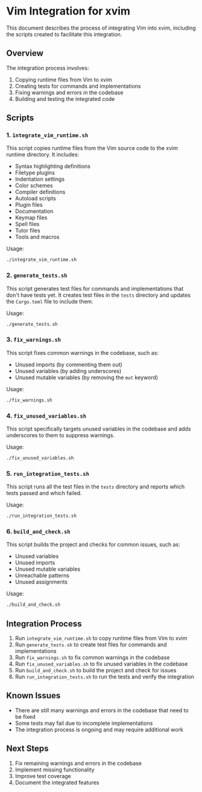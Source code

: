# Vim Integration for xvim

This document describes the process of integrating Vim into xvim, including the scripts created to facilitate this integration.

## Overview

The integration process involves:

1. Copying runtime files from Vim to xvim
2. Creating tests for commands and implementations
3. Fixing warnings and errors in the codebase
4. Building and testing the integrated code

## Scripts

### 1. `integrate_vim_runtime.sh`

This script copies runtime files from the Vim source code to the xvim runtime directory. It includes:

- Syntax highlighting definitions
- Filetype plugins
- Indentation settings
- Color schemes
- Compiler definitions
- Autoload scripts
- Plugin files
- Documentation
- Keymap files
- Spell files
- Tutor files
- Tools and macros

Usage:
```bash
./integrate_vim_runtime.sh
```

### 2. `generate_tests.sh`

This script generates test files for commands and implementations that don't have tests yet. It creates test files in the `tests` directory and updates the `Cargo.toml` file to include them.

Usage:
```bash
./generate_tests.sh
```

### 3. `fix_warnings.sh`

This script fixes common warnings in the codebase, such as:

- Unused imports (by commenting them out)
- Unused variables (by adding underscores)
- Unused mutable variables (by removing the `mut` keyword)

Usage:
```bash
./fix_warnings.sh
```

### 4. `fix_unused_variables.sh`

This script specifically targets unused variables in the codebase and adds underscores to them to suppress warnings.

Usage:
```bash
./fix_unused_variables.sh
```

### 5. `run_integration_tests.sh`

This script runs all the test files in the `tests` directory and reports which tests passed and which failed.

Usage:
```bash
./run_integration_tests.sh
```

### 6. `build_and_check.sh`

This script builds the project and checks for common issues, such as:

- Unused variables
- Unused imports
- Unused mutable variables
- Unreachable patterns
- Unused assignments

Usage:
```bash
./build_and_check.sh
```

## Integration Process

1. Run `integrate_vim_runtime.sh` to copy runtime files from Vim to xvim
2. Run `generate_tests.sh` to create test files for commands and implementations
3. Run `fix_warnings.sh` to fix common warnings in the codebase
4. Run `fix_unused_variables.sh` to fix unused variables in the codebase
5. Run `build_and_check.sh` to build the project and check for issues
6. Run `run_integration_tests.sh` to run the tests and verify the integration

## Known Issues

- There are still many warnings and errors in the codebase that need to be fixed
- Some tests may fail due to incomplete implementations
- The integration process is ongoing and may require additional work

## Next Steps

1. Fix remaining warnings and errors in the codebase
2. Implement missing functionality
3. Improve test coverage
4. Document the integrated features